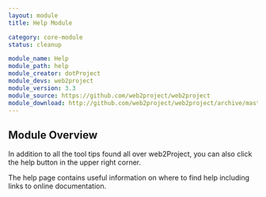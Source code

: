 ```yaml
---
layout: module
title: Help Module

category: core-module
status: cleanup

module_name: Help
module_path: help
module_creator: dotProject
module_devs: web2project
module_version: 3.3
module_source: https://github.com/web2project/web2project
module_download: http://github.com/web2project/web2project/archive/master.zip
---
```


## Module Overview

In addition to all the tool tips found all over web2Project, you can also click the help button in the upper right corner.

The help page contains useful information on where to find help including links to online documentation.